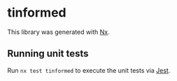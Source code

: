 # tinformed

This library was generated with [Nx](https://nx.dev).

## Running unit tests

Run `nx test tinformed` to execute the unit tests via [Jest](https://jestjs.io).
